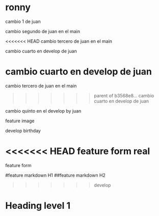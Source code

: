 # ronny

cambio 1 de juan

cambio segundo de juan en el main

<<<<<<< HEAD
cambio tercero de juan en el main

cambio cuarto en develop de juan

cambio cuarto en develop de juan
=======
cambio tercero de juan en el main
>>>>>>> parent of b3568e8... cambio cuarto en develop de juan

cambio quinto en el develop by juan


feature image

develop birthday

<<<<<<< HEAD
feature form real
=======
feature form

#feature markdown H1
##feature markdown H2
>>>>>>> develop

<h1>Heading level 1</h1>